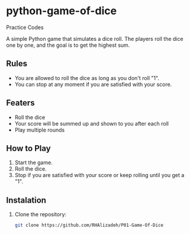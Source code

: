 # python-game-of-dice
Practice Codes

A simple Python game that simulates a dice roll. The players roll the dice one by one, and the goal is to get the highest sum.

## Rules
- You are allowed to roll the dice as long as you don't roll "1".
- You can stop at any moment if you are satisfied with your score.

## Featers
- Roll the dice
- Your score will be summed up and shown to you after each roll
- Play multiple rounds

## How to Play
1. Start the game.
2. Roll the dice.
3. Stop if you are satisfied with your score or keep rolling until you get a "1".

## Instalation
1. Clone the repository:
   ```sh
   git clone https://github.com/RHAlizadeh/P01-Game-Of-Dice


